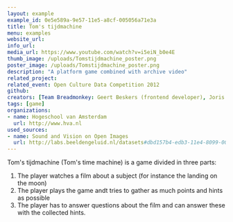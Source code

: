 ```yaml
---
layout: example
example_id: 0e5e589a-9e57-11e5-a8cf-005056a71e3a
title: Tom's tijdmachine
menu: examples
website_url: 
info_url: 
media_url: https://www.youtube.com/watch?v=i5eiN_b0e4E
thumb_image: /uploads/Tomstijdmachine_poster.png
poster_image: /uploads/Tomstijdmachine_poster.png
description: "A platform game combined with archive video"
related_project: 
related_event: Open Culture Data Competition 2012
github: 
creators: [Team Breadmonkey: Geert Beskers (frontend developer), Joris Bijsterveld (frontend developer/visual designer), Luc Waardenburg (visual designer), Bram Blom (Interaction designer), Jeffrey Beckers (projectmanager/contentmanager)]
tags: [game]
organizations: 
- name: Hogeschool van Amsterdam
  url: http://www.hva.nl
used_sources: 
- name: Sound and Vision on Open Images
  url: http://labs.beeldengeluid.nl/datasets#dbd157b4-edb3-11e4-8099-005056a71e3a
---
```


Tom's tijdmachine (Tom's time machine) is a game divided in three parts: 

1.  The player watches a film about a subject (for instance the landing on the moon)
2.  The player plays the game andt tries to gather as much points and hints as possible
3.  The player has to answer questions about the film and can answer these with the collected hints.

